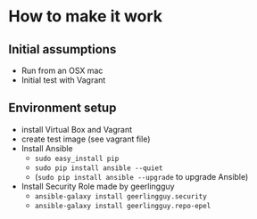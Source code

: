 # How to make it work

## Initial assumptions

- Run from an OSX mac
- Initial test with Vagrant

## Environment setup
 
-  install Virtual Box and Vagrant
- create test image (see vagrant file)
- Install Ansible
    - `sudo easy_install pip`
    - `sudo pip install ansible --quiet`
    - (`sudo pip install ansible --upgrade` to upgrade Ansible)
- Install Security Role made by geerlingguy
    - `ansible-galaxy install geerlingguy.security`
    - `ansible-galaxy install geerlingguy.repo-epel`
